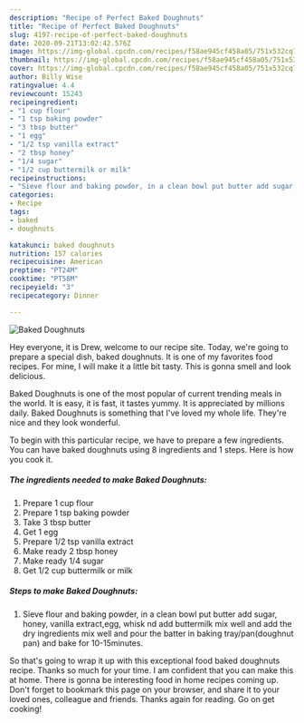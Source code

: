 ```yaml
---
description: "Recipe of Perfect Baked Doughnuts"
title: "Recipe of Perfect Baked Doughnuts"
slug: 4197-recipe-of-perfect-baked-doughnuts
date: 2020-09-21T13:02:42.576Z
image: https://img-global.cpcdn.com/recipes/f58ae945cf458a05/751x532cq70/baked-doughnuts-recipe-main-photo.jpg
thumbnail: https://img-global.cpcdn.com/recipes/f58ae945cf458a05/751x532cq70/baked-doughnuts-recipe-main-photo.jpg
cover: https://img-global.cpcdn.com/recipes/f58ae945cf458a05/751x532cq70/baked-doughnuts-recipe-main-photo.jpg
author: Billy Wise
ratingvalue: 4.4
reviewcount: 15243
recipeingredient:
- "1 cup flour"
- "1 tsp baking powder"
- "3 tbsp butter"
- "1 egg"
- "1/2 tsp vanilla extract"
- "2 tbsp honey"
- "1/4 sugar"
- "1/2 cup buttermilk or milk"
recipeinstructions:
- "Sieve flour and baking powder, in a clean bowl put butter add sugar, honey, vanilla extract,egg, whisk nd add buttermilk mix well and add the dry ingredients mix well and pour the batter in baking tray/pan(doughnut pan) and bake for 10-15minutes."
categories:
- Recipe
tags:
- baked
- doughnuts

katakunci: baked doughnuts 
nutrition: 157 calories
recipecuisine: American
preptime: "PT24M"
cooktime: "PT58M"
recipeyield: "3"
recipecategory: Dinner

---
```



![Baked Doughnuts](https://img-global.cpcdn.com/recipes/f58ae945cf458a05/751x532cq70/baked-doughnuts-recipe-main-photo.jpg)

Hey everyone, it is Drew, welcome to our recipe site. Today, we're going to prepare a special dish, baked doughnuts. It is one of my favorites food recipes. For mine, I will make it a little bit tasty. This is gonna smell and look delicious.

Baked Doughnuts is one of the most popular of current trending meals in the world. It is easy, it is fast, it tastes yummy. It is appreciated by millions daily. Baked Doughnuts is something that I've loved my whole life. They're nice and they look wonderful.




To begin with this particular recipe, we have to prepare a few ingredients. You can have baked doughnuts using 8 ingredients and 1 steps. Here is how you cook it.

<!--inarticleads1-->

##### The ingredients needed to make Baked Doughnuts:

1. Prepare 1 cup flour
1. Prepare 1 tsp baking powder
1. Take 3 tbsp butter
1. Get 1 egg
1. Prepare 1/2 tsp vanilla extract
1. Make ready 2 tbsp honey
1. Make ready 1/4 sugar
1. Get 1/2 cup buttermilk or milk




<!--inarticleads2-->

##### Steps to make Baked Doughnuts:

1. Sieve flour and baking powder, in a clean bowl put butter add sugar, honey, vanilla extract,egg, whisk nd add buttermilk mix well and add the dry ingredients mix well and pour the batter in baking tray/pan(doughnut pan) and bake for 10-15minutes.




So that's going to wrap it up with this exceptional food baked doughnuts recipe. Thanks so much for your time. I am confident that you can make this at home. There is gonna be interesting food in home recipes coming up. Don't forget to bookmark this page on your browser, and share it to your loved ones, colleague and friends. Thanks again for reading. Go on get cooking!
